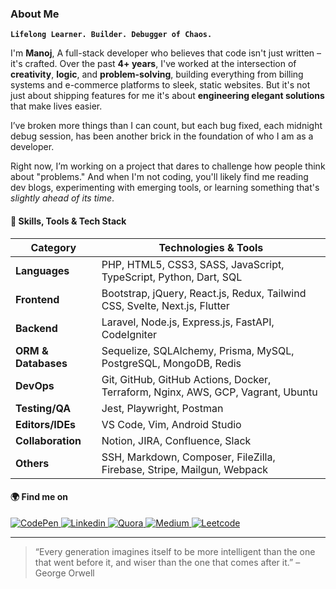### About Me

**`Lifelong Learner. Builder. Debugger of Chaos.`**

I'm **Manoj**, A full-stack developer who believes that code isn't just written – it's crafted. Over the past **4+ years**, I've worked at the intersection of **creativity**, **logic**, and **problem-solving**, building everything from billing systems and e-commerce platforms to sleek, static websites. But it's not just about shipping features for me it's about **engineering elegant solutions** that make lives easier.

I’ve broken more things than I can count, but each bug fixed, each midnight debug session, has been another brick in the foundation of who I am as a developer.

Right now, I’m working on a project that dares to challenge how people think about "problems." And when I'm not coding, you'll likely find me reading dev blogs, experimenting with emerging tools, or learning something that's *slightly ahead of its time*.

#### 🧠 Skills, Tools & Tech Stack

| **Category**        | **Technologies & Tools**                                                                                  |
|---------------------|-----------------------------------------------------------------------------------------------------------|
| **Languages**       | PHP, HTML5, CSS3, SASS, JavaScript, TypeScript, Python, Dart, SQL                                         |
| **Frontend**        | Bootstrap, jQuery, React.js, Redux, Tailwind CSS, Svelte, Next.js, Flutter                                |
| **Backend**         | Laravel, Node.js, Express.js, FastAPI, CodeIgniter                                                        |
| **ORM & Databases** | Sequelize, SQLAlchemy, Prisma, MySQL, PostgreSQL, MongoDB, Redis                                          |
| **DevOps**          | Git, GitHub, GitHub Actions, Docker, Terraform, Nginx, AWS, GCP, Vagrant, Ubuntu                          |
| **Testing/QA**      | Jest, Playwright, Postman                                                                                 |
| **Editors/IDEs**    | VS Code, Vim, Android Studio                                                                              |
| **Collaboration**   | Notion, JIRA, Confluence, Slack                                                                           |
| **Others**          | SSH, Markdown, Composer, FileZilla, Firebase, Stripe, Mailgun, Webpack                                    |

#### 🌍 Find me on

<p>
    <a href="https://codepen.io/manoj-m-01/"  target="_blank">
        <img alt="CodePen" src="https://img.shields.io/badge/CodePen%20-000.svg?&style=for-the-badge&logo=codepen&logoColor=white" />
    </a>
    <a href="https://www.linkedin.com/in/manoj-m-01/" target="_blank">
        <img alt="Linkedin" src="https://img.shields.io/badge/LinkedIn%20-%230077B5.svg?&style=for-the-badge&logo=LinkedIn&logoColor=white" />
    </a>
    <a href="https://www.quora.com/profile/Manoj-M-507"  target="_blank">
        <img alt="Quora" src="https://img.shields.io/badge/Quora%20-DC0D15.svg?&style=for-the-badge&logo=quora&logoColor=white" />
    </a>
    <a href="https://medium.com/@manoj-m/" target="_blank">
        <img alt="Medium" src="https://img.shields.io/badge/Medium%20-%23000000.svg?&style=for-the-badge&logo=Medium&logoColor=white" />
    </a>
    <a href="https://stackoverflow.com/users/15142613/manoj-m?tab=profile" target="_blank">
        <img alt="Leetcode" src="https://img.shields.io/badge/Stack%20Overflow-F58025?style=for-the-badge&logo=Stack%20Overflow&logoColor=white" />
    </a>
</p>

---

> “Every generation imagines itself to be more intelligent than the one that went before it, and wiser than the one that comes after it.” – George Orwell
